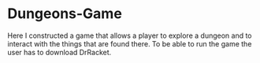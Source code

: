 # Dungeons-Game

Here I constructed a game that allows a player to explore a dungeon and to interact with the things that are found there.
To be able to run the game the user has to download DrRacket.
